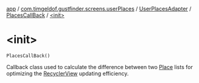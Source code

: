 [app](../../../index.md) / [com.timgeldof.gustfinder.screens.userPlaces](../../index.md) / [UserPlacesAdapter](../index.md) / [PlacesCallBack](index.md) / [&lt;init&gt;](./-init-.md)

# &lt;init&gt;

`PlacesCallBack()`

Callback class used to calculate the difference between two [Place](../../../com.timgeldof.gustfinder.database/-place/index.md) lists for optimizing the [RecyclerView](#) updating efficiency.

